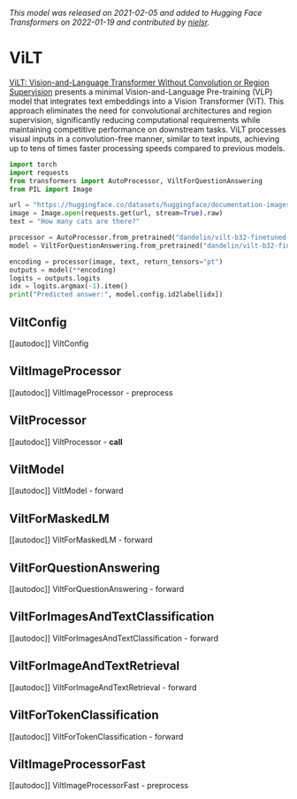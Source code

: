 <!--Copyright 2021 The HuggingFace Team. All rights reserved.

Licensed under the Apache License, Version 2.0 (the "License"); you may not use this file except in compliance with
the License. You may obtain a copy of the License at

http://www.apache.org/licenses/LICENSE-2.0

Unless required by applicable law or agreed to in writing, software distributed under the License is distributed on
an "AS IS" BASIS, WITHOUT WARRANTIES OR CONDITIONS OF ANY KIND, either express or implied. See the License for the
specific language governing permissions and limitations under the License.

⚠️ Note that this file is in Markdown but contain specific syntax for our doc-builder (similar to MDX) that may not be
rendered properly in your Markdown viewer.

-->
*This model was released on 2021-02-05 and added to Hugging Face Transformers on 2022-01-19 and contributed by [nielsr](https://huggingface.co/nielsr).*

# ViLT

[ViLT: Vision-and-Language Transformer Without Convolution or Region Supervision](https://huggingface.co/papers/2102.03334) presents a minimal Vision-and-Language Pre-training (VLP) model that integrates text embeddings into a Vision Transformer (ViT). This approach eliminates the need for convolutional architectures and region supervision, significantly reducing computational requirements while maintaining competitive performance on downstream tasks. ViLT processes visual inputs in a convolution-free manner, similar to text inputs, achieving up to tens of times faster processing speeds compared to previous models.

<hfoptions id="usage">
<hfoption id="ViltForQuestionAnswering">

```py
import torch
import requests
from transformers import AutoProcessor, ViltForQuestionAnswering
from PIL import Image

url = "https://huggingface.co/datasets/huggingface/documentation-images/resolve/main/pipeline-cat-chonk.jpeg"
image = Image.open(requests.get(url, stream=True).raw)
text = "How many cats are there?"

processor = AutoProcessor.from_pretrained("dandelin/vilt-b32-finetuned-vqa")
model = ViltForQuestionAnswering.from_pretrained("dandelin/vilt-b32-finetuned-vqa", dtype="auto")

encoding = processor(image, text, return_tensors="pt")
outputs = model(**encoding)
logits = outputs.logits
idx = logits.argmax(-1).item()
print("Predicted answer:", model.config.id2label[idx])
```

</hfoption>
</hfoptions>

## ViltConfig

[[autodoc]] ViltConfig

## ViltImageProcessor

[[autodoc]] ViltImageProcessor
    - preprocess

## ViltProcessor

[[autodoc]] ViltProcessor
    - __call__

## ViltModel

[[autodoc]] ViltModel
    - forward

## ViltForMaskedLM

[[autodoc]] ViltForMaskedLM
    - forward

## ViltForQuestionAnswering

[[autodoc]] ViltForQuestionAnswering
    - forward

## ViltForImagesAndTextClassification

[[autodoc]] ViltForImagesAndTextClassification
    - forward

## ViltForImageAndTextRetrieval

[[autodoc]] ViltForImageAndTextRetrieval
    - forward

## ViltForTokenClassification

[[autodoc]] ViltForTokenClassification
    - forward

## ViltImageProcessorFast

[[autodoc]] ViltImageProcessorFast
    - preprocess

